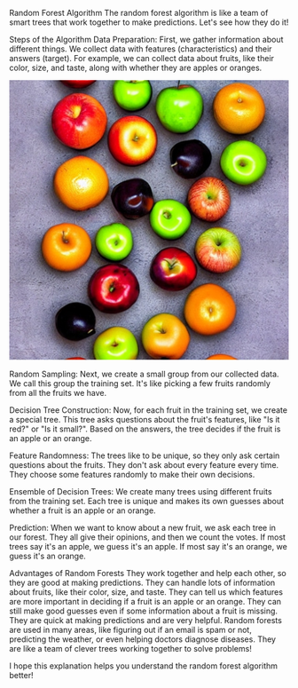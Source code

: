 Random Forest Algorithm
The random forest algorithm is like a team of smart trees that work together to make predictions. Let's see how they do it!

Steps of the Algorithm
Data Preparation: First, we gather information about different things. We collect data with features (characteristics) and their answers (target). For example, we can collect data about fruits, like their color, size, and taste, along with whether they are apples or oranges.

![Fruits](../assets/fruits.jpg)

Random Sampling: Next, we create a small group from our collected data. We call this group the training set. It's like picking a few fruits randomly from all the fruits we have.

Decision Tree Construction: Now, for each fruit in the training set, we create a special tree. This tree asks questions about the fruit's features, like "Is it red?" or "Is it small?". Based on the answers, the tree decides if the fruit is an apple or an orange.

Feature Randomness: The trees like to be unique, so they only ask certain questions about the fruits. They don't ask about every feature every time. They choose some features randomly to make their own decisions.

Ensemble of Decision Trees: We create many trees using different fruits from the training set. Each tree is unique and makes its own guesses about whether a fruit is an apple or an orange.

Prediction: When we want to know about a new fruit, we ask each tree in our forest. They all give their opinions, and then we count the votes. If most trees say it's an apple, we guess it's an apple. If most say it's an orange, we guess it's an orange.

Advantages of Random Forests
They work together and help each other, so they are good at making predictions.
They can handle lots of information about fruits, like their color, size, and taste.
They can tell us which features are more important in deciding if a fruit is an apple or an orange.
They can still make good guesses even if some information about a fruit is missing.
They are quick at making predictions and are very helpful.
Random forests are used in many areas, like figuring out if an email is spam or not, predicting the weather, or even helping doctors diagnose diseases. They are like a team of clever trees working together to solve problems!

I hope this explanation helps you understand the random forest algorithm better!